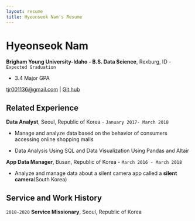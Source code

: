 ```yaml
---
layout: resume
title: Hyeonseok Nam's Resume
---
```

# Hyeonseok Nam
__Brigham Young University-Idaho - B.S. Data Science__, Rexburg, ID - `Expected Graduation`

- 3.4 Major GPA

<div id="webaddress">
<a href="tjr001136@gmail.com">tjr001136@gmail.com</a>
| <a href="https://github.com/nhs102?tab=repositories">Git hub</a>
</div>



## Related Experience

__Data Analyst__, Seoul, Republic of Korea -  `January 2017- March 2018`

- Manage and analyze data based on the behavior of consumers accessing online shopping malls

- Data Analysis Using SQL and Data Visualization Using Pandas and Altair

__App Data Manager__, Busan, Republic of Korea - `March 2016 - March 2018`

- Analyze and manage data about a silent camera app called a __silent camera__(South Korea)


## Service and Work History

`2018-2020`
__Service Missionary__, Seoul, Republic of Korea




